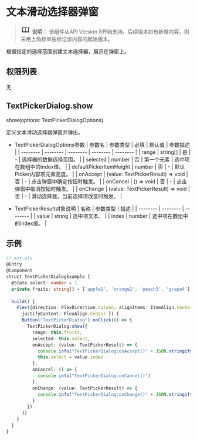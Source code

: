 # 文本滑动选择器弹窗

> ![icon-note.gif](public_sys-resources/icon-note.gif) **说明：**
> 该组件从API Version 8开始支持。后续版本如有新增内容，则采用上角标单独标记该内容的起始版本。

根据指定的选择范围创建文本选择器，展示在弹窗上。

## 权限列表

无

## TextPickerDialog.show

show(options: TextPickerDialogOptions)

定义文本滑动选择器弹窗并弹出。

- TextPickerDialogOptions参数
  | 参数名 | 参数类型 | 必填 | 默认值 | 参数描述 |
  | -------- | -------- | -------- | -------- | -------- |
  | range | string[] | 是 | - | 选择器的数据选择范围。 |
  | selected | number | 否 | 第一个元素 | 选中项在数组中的index值。 |
  | defaultPickerItemHeight | number | 否 | - | 默认Picker内容项元素高度。 |
  | onAccept | (value: TextPickerResult) => void | 否 | - | 点击弹窗中确定按钮时触发。 |
  | onCancel | () => void | 否 | - | 点击弹窗中取消按钮时触发。 |
  | onChange | (value: TextPickerResult) => void | 否 | - | 滑动选择器，当前选择项改变时触发。 |

- TextPickerResult对象说明
  | 名称 | 参数类型 | 描述 | 
  | -------- | -------- | -------- |
  | value | string | 选中项文本。 | 
  | index | number | 选中项在数组中的index值。 | 

## 示例

```ts
// xxx.ets
@Entry
@Component
struct TextPickerDialogExample {
  @State select: number = 1
  private fruits: string[] = ['apple1', 'orange2', 'peach3', 'grape4']

  build() {
    Flex({direction: FlexDirection.Column, alignItems: ItemAlign.Center,
      justifyContent: FlexAlign.Center }) {
      Button("TextPickerDialog").onClick(() => {
        TextPickerDialog.show({
          range: this.fruits,
          selected: this.select,
          onAccept: (value: TextPickerResult) => {
            console.info("TextPickerDialog:onAccept()" + JSON.stringify(value))
            this.select = value.index
          },
          onCancel: () => {
            console.info("TextPickerDialog:onCancel()")
          },
          onChange: (value: TextPickerResult) => {
            console.info("TextPickerDialog:onChange()" + JSON.stringify(value))
          }
        })
      })
    }
  }
}
```
